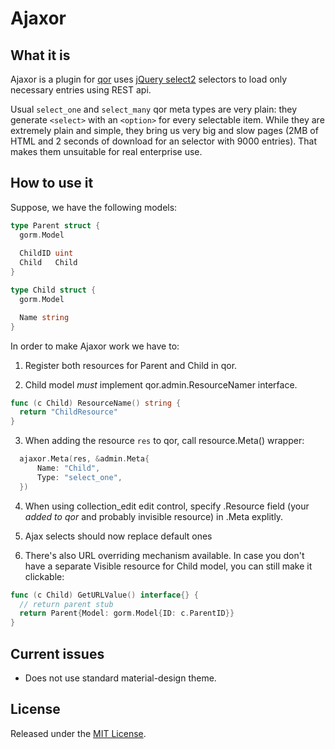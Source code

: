 # Ajaxor

## What it is 

Ajaxor is a plugin for [qor](http://getqor.com/) uses [jQuery select2](https://select2.github.io/) selectors to load only necessary entries using REST api. 

Usual `select_one` and `select_many` qor meta types are very plain: they generate `<select>` with an `<option>` for every selectable item.
While they are extremely plain and simple, they bring us very big and slow pages (2MB of HTML and 2 seconds of download for an selector with 9000 entries).
That makes them unsuitable for real enterprise use.

## How to use it

Suppose, we have the following models:

```go
type Parent struct {
  gorm.Model
  
  ChildID uint
  Child   Child
}

type Child struct {
  gorm.Model

  Name string
}
```

In order to make Ajaxor work we have to:

1) Register both resources for Parent and Child in qor.

2) Child model _must_ implement qor.admin.ResourceNamer interface. 

  ```go
  func (c Child) ResourceName() string {
    return "ChildResource"
  }
  ```

3) When adding the resource `res` to qor, call resource.Meta() wrapper:

  ```go
	ajaxor.Meta(res, &admin.Meta{
		Name: "Child",
		Type: "select_one",
	})
  ```

4) When using collection_edit edit control, specify .Resource field (your _added to qor_ and probably invisible resource) in .Meta explitly. 

5) Ajax selects should now replace default ones

6) There's also URL overriding mechanism available. In case you don't have a separate Visible resource for Child model, you can still make it clickable:

  ```go
  func (c Child) GetURLValue() interface{} {
    // return parent stub
    return Parent{Model: gorm.Model{ID: c.ParentID}}
  }
  ```

## Current issues 

* Does not use standard material-design theme. 

## License

Released under the [MIT License](http://opensource.org/licenses/MIT).
